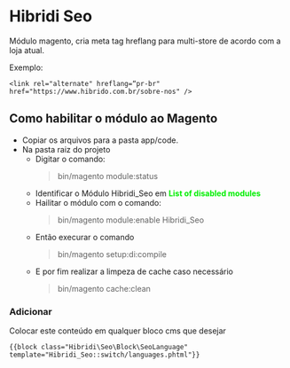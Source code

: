 # Hibridi Seo

Módulo magento, cria meta tag hreflang para multi-store de acordo com a loja atual.

Exemplo: 
```
<link rel="alternate" hreflang=“pr-br" href="https://www.hibrido.com.br/sobre-nos" />
```

## Como habilitar o módulo ao Magento
* Copiar os arquivos para a pasta app/code.
* Na pasta raiz do projeto
    * Digitar o comando: 
        > bin/magento module:status
    * Identificar o Módulo Hibridi_Seo em <font color="gree"> **List of disabled modules** </font>
    * Hailitar o módulo com o comando:
        > bin/magento module:enable Hibridi_Seo
    * Então execurar o comando
        > bin/magento setup:di:compile
    * E por fim realizar a limpeza de cache caso necessário
        > bin/magento cache:clean

### Adicionar
Colocar este conteúdo em qualquer bloco cms que desejar
```
{{block class="Hibridi\Seo\Block\SeoLanguage" template="Hibridi_Seo::switch/languages.phtml"}}
```